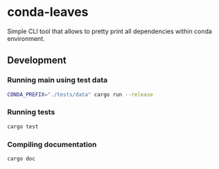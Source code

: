 # conda-leaves

Simple CLI tool that allows to pretty print all dependencies within conda environment.

## Development

### Running main using test data

```bash
CONDA_PREFIX="./tests/data" cargo run --release
```

### Running tests

```bash
cargo test
```

### Compiling documentation

```bash
cargo doc
```
